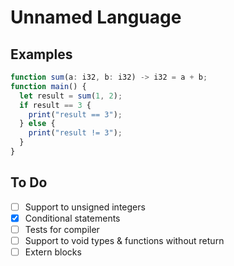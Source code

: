# Unnamed Language

## Examples

```js
function sum(a: i32, b: i32) -> i32 = a + b;
function main() {
  let result = sum(1, 2);
  if result == 3 {
    print("result == 3");
  } else {
    print("result != 3");
  }
}
```

## To Do

- [ ] Support to unsigned integers
- [x] Conditional statements
- [ ] Tests for compiler
- [ ] Support to void types & functions without return
- [ ] Extern blocks
